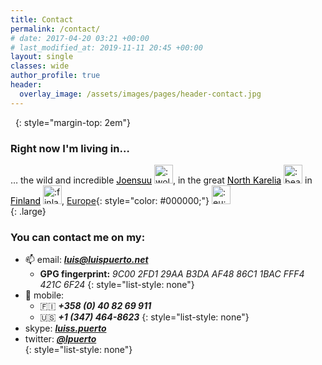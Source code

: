 ```yaml
---
title: Contact
permalink: /contact/
# date: 2017-04-20 03:21 +00:00
# last_modified_at: 2019-11-11 20:45 +00:00
layout: single
classes: wide
author_profile: true
header:
  overlay_image: /assets/images/pages/header-contact.jpg
---
```


&nbsp;
{: style="margin-top: 2em"}

### Right now I'm living in… 

… the wild and incredible <a style="color: #000000;" href="https://en.wikipedia.org/wiki/Joensuu">Joensuu</a> <img class="emoji" title=":wolf:" alt=":wolf:" src="https://emojipedia-us.s3.dualstack.us-west-1.amazonaws.com/thumbs/120/apple/155/wolf-face_1f43a.png" height="30" width="30">, in the great <a style="color: #000000;" href="https://en.wikipedia.org/wiki/North_Karelia">North Karelia</a> <img class="emoji" title=":bear:" alt=":bear:" src="https://emojipedia-us.s3.dualstack.us-west-1.amazonaws.com/thumbs/120/apple/155/bear-face_1f43b.png" height="30" width="30"> in <a style="color: #000000;" href="https://en.wikipedia.org/wiki/Finland">Finland</a> <img class="emoji" title=":finland:" alt=":finland:" src="https://github.githubassets.com/images/icons/emoji/unicode/1f1eb-1f1ee.png" height="30" width="30">, [Europe](https://en.wikipedia.org/wiki/European_Union){: style="color: #000000;"} <img class="emoji" title=":eu:" alt=":eu:" src="https://github.githubassets.com/images/icons/emoji/unicode/1f1ea-1f1fa.png" height="30" width="30">   
{: .large} 

<!-- ### However I'm right now temporally visiting...  -->

<!-- … the old and imperial <a style="color: #000000;" href="https://en.wikipedia.org/wiki/Vienna">Vienna</a> <img class="emoji" title=":european_castle:" alt=":european_castle:" src="https://emojipedia-us.s3.dualstack.us-west-1.amazonaws.com/thumbs/120/apple/155/european-castle_1f3f0.png" height="30" width="30">, the heard of the <a style="color: #000000;" href="https://en.wikipedia.org/wiki/Central_Europe">Central Europe</a> in the mountainous <img class="emoji" title=":mountain_snow:" alt=":mountain_snow:" src="https://emojipedia-us.s3.dualstack.us-west-1.amazonaws.com/thumbs/120/apple/155/snow-capped-mountain_1f3d4.png" height="30" width="30">  <a style="color: #000000;" href="https://en.wikipedia.org/wiki/Austria">Austria</a> <img class="emoji" title=":austria:" alt=":austria:" src="https://github.githubassets.com/images/icons/emoji/unicode/1f1e6-1f1f9.png" height="30" width="30">, [Europe](https://en.wikipedia.org/wiki/European_Union){: style="color: #000000;"} <img class="emoji" title=":eu:" alt=":eu:" src="https://github.githubassets.com/images/icons/emoji/unicode/1f1ea-1f1fa.png" height="30" width="30">  
{: .large} -->

<!-- … in the incredible [Corvallis](https://en.wikipedia.org/wiki/Corvallis,_Oregon){: style="color: #000000;"} <img class="emoji" title=":cowboy_hat_face:" alt=":cowboy_hat_face:" src="https://github.githubassets.com/images/icons/emoji/unicode/1f920.png" height="30" width="30"> [Oregon](https://en.wikipedia.org/wiki/Oregon){: style="color: #000000;"}, on the green and great [Pacific Northwest](https://en.wikipedia.org/wiki/Pacific_Northwest){: style="color: #000000;"} <img class="emoji" title=":evergreen_tree:" alt=":evergreen_tree:" src="https://github.githubassets.com/images/icons/emoji/unicode/1f332.png" height="30" width="30"> of the [United States](https://en.wikipedia.org/wiki/United_States){: style="color: #000000;"} <img class="emoji" title=":us:" alt=":us:" src="https://github.githubassets.com/images/icons/emoji/unicode/1f1fa-1f1f8.png" height="30" width="30">.    
{: .large} -->

### You can contact me on my:

  * :mailbox: email: ***[luis@luispuerto.net](mailto:luis@luispuerto.net)***   
      * <i class="fas fa-fingerprint"></i> **GPG fingerprint:** *9C00 2FD1 29AA B3DA AF48  86C1 1BAC FFF4 421C 6F24*
      {: style="list-style: none"}
  * :iphone: mobile: 
      * :finland: ***+358 (0) 40 82 69 911*** <i class="fas fa-comment" style="color: #7D7D7D"></i> <i class="fab fa-apple" style="color: #7D7D7D"></i> <i class="fab fa-whatsapp-square" style="color: #1EBEA5"></i> <i class="fab fa-telegram" style="color: #0088CC"></i>
      * :us: ***+1 (347) 464-8623*** <i class="fab fa-google" style="color: #db3236"></i> <i class="fas fa-robot" style="color: #4885ed"></i>
      {: style="list-style: none"}
  * <i class="fab fa-skype" style="color: #00AFF0"></i> skype: ***[luiss.puerto](skype:luiss.puerto?chat)***
  * <i class="fab fa-twitter"></i> twitter: ***[@lpuerto](https://twitter.com/lpuerto)***   
{: style="list-style: none"}
